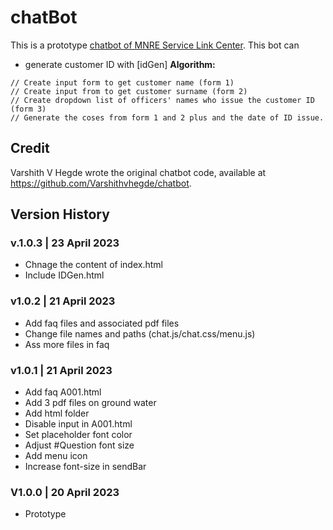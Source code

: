 # chatBot
This is a prototype [chatbot of MNRE Service Link Center](https://kietpawpan.github.io/chatBot/). 
This bot can
- generate customer ID with [idGen]
__Algorithm:__
```
// Create input form to get customer name (form 1)
// Create input from to get customer surname (form 2)
// Create dropdown list of officers' names who issue the customer ID (form 3)
// Generate the coses from form 1 and 2 plus and the date of ID issue.
```

## Credit
Varshith V Hegde wrote the original chatbot code, available at https://github.com/Varshithvhegde/chatbot.

## Version History 
### v.1.0.3 | 23 April 2023
- Chnage the content of index.html 
- Include IDGen.html

### v1.0.2 | 21 April 2023
- Add faq files and associated pdf files
- Change file names and paths (chat.js/chat.css/menu.js) 
- Ass more files in faq

### v1.0.1 | 21 April 2023
- Add faq A001.html
- Add 3 pdf files on ground water
- Add html folder
- Disable input in A001.html
- Set placeholder font color
- Adjust #Question font size
- Add menu icon
- Increase font-size in sendBar

### V1.0.0 | 20 April 2023
- Prototype


